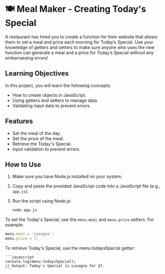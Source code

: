 # 🍽️ Meal Maker - Creating Today's Special

A restaurant has hired you to create a function for their website that allows them to set a meal and price each morning for Today’s Special. Use your knowledge of getters and setters to make sure anyone who uses the new function can generate a meal and a price for Today’s Special without any embarrassing errors!

## Learning Objectives

In this project, you will learn the following concepts:
- How to create objects in JavaScript.
- Using getters and setters to manage data.
- Validating input data to prevent errors.


## Features

- Set the meal of the day.
- Set the price of the meal.
- Retrieve the Today's Special.
- Input validation to prevent errors.


## How to Use

1. Make sure you have Node.js installed on your system.

2. Copy and paste the provided JavaScript code into a JavaScript file (e.g., `app.js`).

3. Run the script using Node.js:

   ```bash
   node app.js
   

To set the Today's Special, use the `menu.meal` and `menu.price` setters. For example:

```javascript
menu.meal = 'Lasagna';
menu.price = 7;
```	

To retrieve Today's Special, use the menu.todaysSpecial getter:
    
    ```javascript
    console.log(menu.todaysSpecial);
    // Output: Today's Special is Lasagna for $7.
    ``` 

